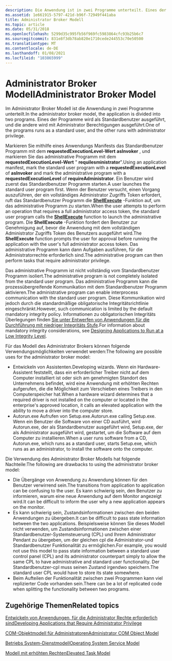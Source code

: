 ```yaml
---
description: Die Anwendung ist in zwei Programme unterteilt. Eines der Programme wird als Standardbenutzer ausgeführt, und die andere wird mit Administrator Berechtigungen ausgeführt.
ms.assetid: 1e661915-5797-421d-b96f-72949f441aba
title: Administrator Broker Modell
ms.topic: article
ms.date: 05/31/2018
ms.openlocfilehash: 5299d35c995fb56f969fc5983864cfc93b25b6c7
ms.sourcegitcommit: 831e8f3db78ab820e1710cede244553c70e50500
ms.translationtype: MT
ms.contentlocale: de-DE
ms.lasthandoff: 01/08/2021
ms.locfileid: "103865999"
---
```

# <a name="administrator-broker-model"></a><span data-ttu-id="f633a-104">Administrator Broker Modell</span><span class="sxs-lookup"><span data-stu-id="f633a-104">Administrator Broker Model</span></span>

<span data-ttu-id="f633a-105">Im Administrator Broker Modell ist die Anwendung in zwei Programme unterteilt.</span><span class="sxs-lookup"><span data-stu-id="f633a-105">In the administrator broker model, the application is divided into two programs.</span></span> <span data-ttu-id="f633a-106">Eines der Programme wird als Standardbenutzer ausgeführt, und die andere wird mit Administrator Berechtigungen ausgeführt.</span><span class="sxs-lookup"><span data-stu-id="f633a-106">One of the programs runs as a standard user, and the other runs with administrator privilege.</span></span>

<span data-ttu-id="f633a-107">Markieren Sie mithilfe eines Anwendungs Manifests das Standardbenutzer Programm mit dem **requestedExecutionLevel-Wert** **asInvoker** , und markieren Sie das administrative Programm mit dem **requestedExecutionLevel-Wert** " **requilesministrator**".</span><span class="sxs-lookup"><span data-stu-id="f633a-107">Using an application manifest, mark the standard user program with a **requestedExecutionLevel** of **asInvoker** and mark the administrative program with a **requestedExecutionLevel** of **requireAdministrator**.</span></span> <span data-ttu-id="f633a-108">Ein Benutzer wird zuerst das Standardbenutzer Programm starten.</span><span class="sxs-lookup"><span data-stu-id="f633a-108">A user launches the standard user program first.</span></span> <span data-ttu-id="f633a-109">Wenn der Benutzer versucht, einen Vorgang auszuführen, der ein vollständiges Administrator Zugriffs Token erfordert, ruft das Standardbenutzer Programm die [**ShellExecute**](/windows/desktop/api/shellapi/nf-shellapi-shellexecutea) -Funktion auf, um das administrative Programm zu starten.</span><span class="sxs-lookup"><span data-stu-id="f633a-109">When the user attempts to perform an operation that requires a full administrator access token, the standard user program calls the [**ShellExecute**](/windows/desktop/api/shellapi/nf-shellapi-shellexecutea) function to launch the administrative program.</span></span> <span data-ttu-id="f633a-110">Die **ShellExecute** -Funktion fordert den Benutzer zur Genehmigung auf, bevor die Anwendung mit dem vollständigen Administrator Zugriffs Token des Benutzers ausgeführt wird.</span><span class="sxs-lookup"><span data-stu-id="f633a-110">The **ShellExecute** function prompts the user for approval before running the application with the user's full administrator access token.</span></span> <span data-ttu-id="f633a-111">Das administrative Programm kann dann Aufgaben ausführen, für die Administratorrechte erforderlich sind.</span><span class="sxs-lookup"><span data-stu-id="f633a-111">The administrative program can then perform tasks that require administrator privilege.</span></span>

<span data-ttu-id="f633a-112">Das administrative Programm ist nicht vollständig vom Standardbenutzer Programm isoliert.</span><span class="sxs-lookup"><span data-stu-id="f633a-112">The administrative program is not completely isolated from the standard user program.</span></span> <span data-ttu-id="f633a-113">Das administrative Programm kann die prozessübergreifende Kommunikation mit dem Standardbenutzer Programm aktivieren.</span><span class="sxs-lookup"><span data-stu-id="f633a-113">The administrative program can enable interprocess communication with the standard user program.</span></span> <span data-ttu-id="f633a-114">Diese Kommunikation wird jedoch durch die standardmäßige obligatorische Integritätsrichtlinie eingeschränkt.</span><span class="sxs-lookup"><span data-stu-id="f633a-114">However, such communication is limited by the default mandatory integrity policy.</span></span> <span data-ttu-id="f633a-115">Informationen zu obligatorischen Integritäts Überlegungen finden [Sie unter Entwerfen von Anwendungen für die Durchführung mit niedriger Integritäts Stufe](/previous-versions/dotnet/articles/bb625960(v=msdn.10)).</span><span class="sxs-lookup"><span data-stu-id="f633a-115">For information about mandatory integrity considerations, see [Designing Applications to Run at a Low Integrity Level](/previous-versions/dotnet/articles/bb625960(v=msdn.10)).</span></span>

<span data-ttu-id="f633a-116">Für das Modell des Administrator Brokers können folgende Verwendungsmöglichkeiten verwendet werden:</span><span class="sxs-lookup"><span data-stu-id="f633a-116">The following are possible uses for the administrator broker model:</span></span>

-   <span data-ttu-id="f633a-117">Entwickeln von Assistenten.</span><span class="sxs-lookup"><span data-stu-id="f633a-117">Developing wizards.</span></span> <span data-ttu-id="f633a-118">Wenn ein Hardware-Assistent feststellt, dass ein erforderlicher Treiber nicht auf dem Computer installiert ist oder sich am genehmigten Standort des Unternehmens befindet, wird eine Anwendung mit erhöhten Rechten aufgerufen, die die Möglichkeit zum Verschieben eines Treibers in den Computerspeicher hat.</span><span class="sxs-lookup"><span data-stu-id="f633a-118">When a hardware wizard determines that a required driver is not installed on the computer or located in the enterprise's approved location, it calls an elevated application with the ability to move a driver into the computer store.</span></span>
-   <span data-ttu-id="f633a-119">Autorun.exe Aufrufen von Setup.exe.</span><span class="sxs-lookup"><span data-stu-id="f633a-119">Autorun.exe calling Setup.exe.</span></span> <span data-ttu-id="f633a-120">Wenn ein Benutzer die Software von einer CD ausführt, wird Autorun.exe, der als Standardbenutzer ausgeführt wird, Setup.exe, der als Administrator ausgeführt wird, gestartet, um die Software auf dem Computer zu installieren.</span><span class="sxs-lookup"><span data-stu-id="f633a-120">When a user runs software from a CD, Autorun.exe, which runs as a standard user, starts Setup.exe, which runs as an administrator, to install the software onto the computer.</span></span>

<span data-ttu-id="f633a-121">Die Verwendung des Administrator Broker Modells hat folgende Nachteile:</span><span class="sxs-lookup"><span data-stu-id="f633a-121">The following are drawbacks to using the administrator broker model:</span></span>

-   <span data-ttu-id="f633a-122">Die Übergänge von Anwendung zu Anwendung können für den Benutzer verwirrend sein.</span><span class="sxs-lookup"><span data-stu-id="f633a-122">The transitions from application to application can be confusing to the user.</span></span> <span data-ttu-id="f633a-123">Es kann schwierig sein, den Benutzer zu informieren, warum eine neue Anwendung auf dem Monitor angezeigt wird.</span><span class="sxs-lookup"><span data-stu-id="f633a-123">It can be difficult to inform the user why a new application appears on the monitor.</span></span>
-   <span data-ttu-id="f633a-124">Es kann schwierig sein, Zustandsinformationen zwischen den beiden Anwendungen zu übergeben.</span><span class="sxs-lookup"><span data-stu-id="f633a-124">It can be difficult to pass state information between the two applications.</span></span> <span data-ttu-id="f633a-125">Beispielsweise können Sie dieses Modell nicht verwenden, um Zustandsinformationen zwischen einer Standardbenutzer-Systemsteuerung (CPL) und Ihrem Administrator Pendant zu übergeben, um der gleichen cpl die Administrator-und Standardbenutzer Funktionalität zu ermöglichen.</span><span class="sxs-lookup"><span data-stu-id="f633a-125">For example, you would not use this model to pass state information between a standard user control panel (CPL) and its administrator counterpart simply to allow the same CPL to have administrative and standard user functionality.</span></span> <span data-ttu-id="f633a-126">Der Standardbenutzer-cpl muss seinen Zustand irgendwo speichern.</span><span class="sxs-lookup"><span data-stu-id="f633a-126">The standard user CPL would have to store its state somewhere.</span></span>
-   <span data-ttu-id="f633a-127">Beim Aufteilen der Funktionalität zwischen zwei Programmen kann viel replizierter Code vorhanden sein.</span><span class="sxs-lookup"><span data-stu-id="f633a-127">There can be a lot of replicated code when splitting the functionality between two programs.</span></span>

## <a name="related-topics"></a><span data-ttu-id="f633a-128">Zugehörige Themen</span><span class="sxs-lookup"><span data-stu-id="f633a-128">Related topics</span></span>

<dl> <dt>

[<span data-ttu-id="f633a-129">Entwickeln von Anwendungen, für die Administrator Rechte erforderlich sind</span><span class="sxs-lookup"><span data-stu-id="f633a-129">Developing Applications that Require Administrator Privilege</span></span>](developing-applications-that-require-administrator-privilege.md)
</dt> <dt>

[<span data-ttu-id="f633a-130">COM-Objektmodell für Administratoren</span><span class="sxs-lookup"><span data-stu-id="f633a-130">Administrator COM Object Model</span></span>](administrator-com-object-model.md)
</dt> <dt>

[<span data-ttu-id="f633a-131">Betriebs System-Dienstmodell</span><span class="sxs-lookup"><span data-stu-id="f633a-131">Operating System Service Model</span></span>](operating-system-service-model.md)
</dt> <dt>

[<span data-ttu-id="f633a-132">Modell mit erhöhten Rechten</span><span class="sxs-lookup"><span data-stu-id="f633a-132">Elevated Task Model</span></span>](elevated-task-model.md)
</dt> </dl>

 

 
